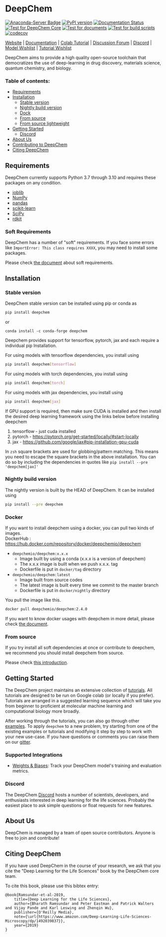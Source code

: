 ﻿# DeepChem

[![Anaconda-Server Badge](https://anaconda.org/conda-forge/deepchem/badges/version.svg)](https://anaconda.org/conda-forge/deepchem)
[![PyPI version](https://badge.fury.io/py/deepchem.svg)](https://pypi.org/project/deepchem/)
[![Documentation Status](https://readthedocs.org/projects/deepchem/badge/?version=latest)](https://deepchem.readthedocs.io/en/latest/?badge=latest)  
[![Test for DeepChem Core](https://github.com/deepchem/deepchem/workflows/Test%20for%20DeepChem%20Core/badge.svg)](https://github.com/deepchem/deepchem/actions?query=workflow%3A%22Test+for+DeepChem+Core%22)
[![Test for documents](https://github.com/deepchem/deepchem/workflows/Test%20for%20documents/badge.svg)](https://github.com/deepchem/deepchem/actions?query=workflow%3A%22Test+for+documents%22)
[![Test for build scripts](https://github.com/deepchem/deepchem/workflows/Test%20for%20build%20scripts/badge.svg)](https://github.com/deepchem/deepchem/actions?query=workflow%3A%22Test+for+build+scripts%22)
[![codecov](https://codecov.io/gh/deepchem/deepchem/branch/master/graph/badge.svg?token=5rOZB2BY3h)](https://codecov.io/gh/deepchem/deepchem)  

[Website](https://deepchem.io/) | [Documentation](https://deepchem.readthedocs.io/en/latest/) | [Colab Tutorial](https://github.com/deepchem/deepchem/tree/master/examples/tutorials) | [Discussion Forum](https://forum.deepchem.io/) | [Discord](https://discord.gg/cGzwCdrUqS) | [Model Wishlist](https://github.com/deepchem/deepchem/issues/2680) | [Tutorial Wishlist](https://github.com/deepchem/deepchem/issues/2907)

DeepChem aims to provide a high quality open-source toolchain
that democratizes the use of deep-learning in drug discovery,
materials science, quantum chemistry, and biology.

### Table of contents:

- [Requirements](#requirements)
- [Installation](#installation)
  - [Stable version](#stable-version)
  - [Nightly build version](#nightly-build-version)
  - [Dock](#docker)
  - [From source](#from-source)
  - [From source lightweight](#from-source-lightweight)
- [Getting Started](#getting-started)
  - [Discord](#discord)
- [About Us](#about-us)
- [Contributing to DeepChem](/CONTRIBUTING.md)
- [Citing DeepChem](#citing-deepchem)

## Requirements

DeepChem currently supports Python 3.7 through 3.10 and requires these packages on any condition.

- [joblib](https://pypi.python.org/pypi/joblib)
- [NumPy](https://numpy.org/)
- [pandas](http://pandas.pydata.org/)
- [scikit-learn](https://scikit-learn.org/stable/)
- [SciPy](https://www.scipy.org/)
- [rdkit](https://www.rdkit.org/)

### Soft Requirements

DeepChem has a number of "soft" requirements.
If you face some errors like `ImportError: This class requires XXXX`, you may need to install some packages.

Please check [the document](https://deepchem.readthedocs.io/en/latest/requirements.html#soft-requirements) about soft requirements.

## Installation

### Stable version

DeepChem stable version can be installed using pip or conda as

```bash
pip install deepchem
```
or 
```
conda install -c conda-forge deepchem
```

Deepchem provides support for tensorflow, pytorch, jax and each require
a individual pip Installation.

For using models with tensorflow dependencies, you install using

```bash
pip install deepchem[tensorflow]
```
For using models with torch dependencies, you install using

```bash
pip install deepchem[torch]
```
For using models with jax dependencies, you install using

```bash
pip install deepchem[jax]
```
If GPU support is required, then make sure CUDA is installed and then install the desired deep learning framework using the links below before installing deepchem

1. tensorflow - just cuda installed
2. pytorch - https://pytorch.org/get-started/locally/#start-locally
3. jax - https://github.com/google/jax#pip-installation-gpu-cuda

In `zsh` square brackets are used for globbing/pattern matching. This means you
need to escape the square brackets in the above installation. You can do so
by including the dependencies in quotes like `pip install --pre 'deepchem[jax]'`

### Nightly build version
The nightly version is built by the HEAD of DeepChem. It can be installed using

```bash
pip install --pre deepchem
```

### Docker

If you want to install deepchem using a docker, you can pull two kinds of images.  
DockerHub : https://hub.docker.com/repository/docker/deepchemio/deepchem

- `deepchemio/deepchem:x.x.x`
  - Image built by using a conda (x.x.x is a version of deepchem)
  - The x.x.x image is built when we push x.x.x. tag
  - Dockerfile is put in `docker/tag` directory
- `deepchemio/deepchem:latest`
  - Image built from source codes
  - The latest image is built every time we commit to the master branch
  - Dockerfile is put in `docker/nightly` directory

You pull the image like this.

```bash
docker pull deepchemio/deepchem:2.4.0
```

If you want to know docker usages with deepchem in more detail, please check [the document](https://deepchem.readthedocs.io/en/latest/installation.html#docker).

### From source

If you try install all soft dependencies at once or contribute to deepchem, we recommend you should install deepchem from source.

Please check [this introduction](https://deepchem.readthedocs.io/en/latest/installation.html#from-source-with-conda).

## Getting Started

The DeepChem project maintains an extensive collection of [tutorials](https://github.com/deepchem/deepchem/tree/master/examples/tutorials). All tutorials are designed to be run on Google colab (or locally if you prefer). Tutorials are arranged in a suggested learning sequence which will take you from beginner to proficient at molecular machine learning and computational biology more broadly.

After working through the tutorials, you can also go through other [examples](https://github.com/deepchem/deepchem/tree/master/examples). To apply `deepchem` to a new problem, try starting from one of the existing examples or tutorials and modifying it step by step to work with your new use-case. If you have questions or comments you can raise them on our [gitter](https://gitter.im/deepchem/Lobby).

### Supported Integrations

- [Weights & Biases](https://docs.wandb.ai/guides/integrations/other/deepchem): Track your DeepChem model's training and evaluation metrics.

### Discord

The DeepChem [Discord](https://discord.gg/cGzwCdrUqS) hosts a number of scientists, developers, and enthusiasts interested in deep learning for the life sciences. Probably the easiest place to ask simple questions or float requests for new features.

## About Us

DeepChem is managed by a team of open source contributors. Anyone is free to join and contribute!

## Citing DeepChem

If you have used DeepChem in the course of your research, we ask that you cite the "Deep Learning for the Life Sciences" book by the DeepChem core team.

To cite this book, please use this bibtex entry:

```
@book{Ramsundar-et-al-2019,
    title={Deep Learning for the Life Sciences},
    author={Bharath Ramsundar and Peter Eastman and Patrick Walters and Vijay Pande and Karl Leswing and Zhenqin Wu},
    publisher={O'Reilly Media},
    note={\url{https://www.amazon.com/Deep-Learning-Life-Sciences-Microscopy/dp/1492039837}},
    year={2019}
}
```

